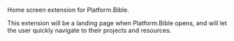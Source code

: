 Home screen extension for Platform.Bible.

This extension will be a landing page when Platform.Bible opens, and will let the user quickly navigate to their projects and resources.
